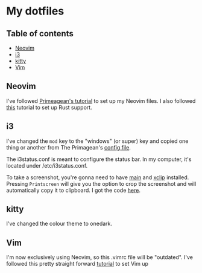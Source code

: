 # My dotfiles

## Table of contents
- [Neovim](#Neovim)
- [i3](#i3)
- [kitty](#kitty)
- [Vim](#Vim)

## Neovim

I've followed [Primeagean's tutorial](https://www.youtube.com/watch?v=w7i4amO_zaE) to set up my Neovim files.
I also followed [this](https://rsdlt.github.io/posts/rust-nvim-ide-guide-walkthrough-development-debug/) tutorial to set up Rust support.

## i3

I've changed the `mod` key to the "windows" (or super) key and copied one thing or another from The Primagean's [config file](https://github.com/ThePrimeagen/.dotfiles/blob/master/i3/.config/i3/config).

The i3status.conf is meant to configure the status bar. In my computer, it's located under /etc/i3status.conf.

To take a screenshot, you're gonna need to have [main](https://archlinux.org/packages/extra/x86_64/maim/) and [xclip](https://archlinux.org/packages/extra/x86_64/xclip/) installed. Pressing `Printscreen` will give you the option to crop the screenshot and will automatically copy it to clipboard. I got the code [here](https://major.io/p/i3-screenshot/).

## kitty

I've changed the colour theme to onedark.

## Vim

I'm now exclusively using Neovim, so this .vimrc file will be "outdated".
I've followed this pretty straight forward [tutorial](https://www.freecodecamp.org/news/vimrc-configuration-guide-customize-your-vim-editor/) to set Vim up

